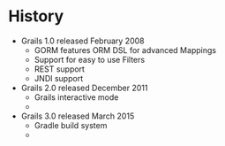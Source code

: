 # History

* Grails 1.0 released February 2008
    - GORM features ORM DSL for advanced Mappings
    - Support for easy to use Filters
    - REST support
    - JNDI support
* Grails 2.0 released December 2011
    - Grails interactive mode
    - 
* Grails 3.0 released March 2015
    - Gradle build system
    - 
